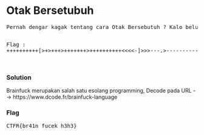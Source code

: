 <h1><b>Otak Bersetubuh</b></h1>
<pre>
Pernah dengar kagak tentang cara Otak Bersebutuh ? Kalo belum pernah, Coba cari di google maksudnya gimana. Eh bukan yang bahasa indonesia nya yaaa h3h3

Flag : ++++++++++[>+>+++>+++++++>++++++++++<<<<-]>>>---.>----------------.<+++.>--.+++++++++++++++++++++++++++++++++++++++++.-------------------------.++++++++++++++++.<------------------.---.>----.---------------.+++++++.+++++++++++++++.------------------.++.++++++.------------.+++++++++.<++.>.<.>+++++++++++++++++++++.

</pre>
<h3><b>Solution</b></h3>
<p>Brainfuck merupakan salah satu esolang programming, Decode pada URL --> https://www.dcode.fr/brainfuck-language</p>
<h3><b>Flag</b></h3>
<pre>
CTFR{br41n_fucek_h3h3}
</pre>
